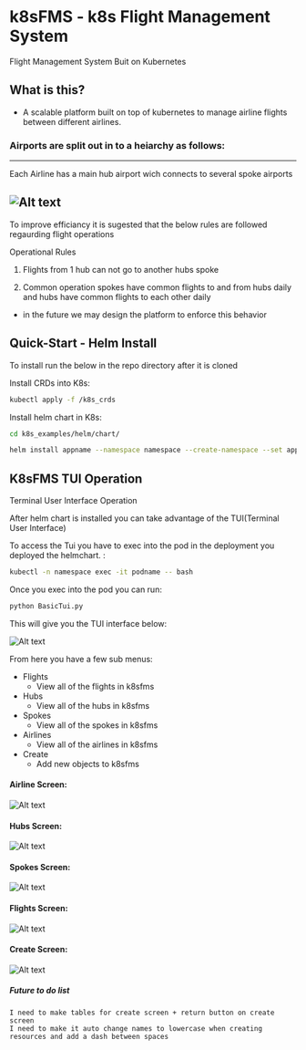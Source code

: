 k8sFMS - k8s Flight Management System
===============================================

Flight Management System Buit on Kubernetes


What is this?
---

- A scalable platform built on top of kubernetes to manage airline flights between different airlines. 

### Airports are split out in to a heiarchy as follows: 
---
Each Airline has a main hub airport wich connects to several spoke airports

![Alt text](/readme_images/flight-diagram.jpg)
---

To improve efficiancy it is sugested that the below rules are followed regaurding flight operations

Operational Rules
1. Flights from 1 hub can not go to another hubs spoke

2. Common operation spokes have common flights to and from hubs daily and hubs have common flights to each other daily

  - in the future we may design the platform to enforce this behavior


Quick-Start - Helm Install
--------------


To install run the below in the repo directory after it is cloned


Install CRDs into K8s: 

```bash
kubectl apply -f /k8s_crds
```

Install helm chart in K8s:

```bash
cd k8s_examples/helm/chart/

helm install appname --namespace namespace --create-namespace --set appName=appname ./k8sfms
```

K8sFMS TUI Operation
--------------
Terminal User Interface Operation


After helm chart is installed you can take advantage of the TUI(Terminal User Interface)

To access the Tui you have to exec into the pod in the deployment you deployed the helmchart. :

```bash
kubectl -n namespace exec -it podname -- bash
```


Once you exec into the pod you can run: 

```bash
python BasicTui.py
```

This will give you the TUI interface below:

![Alt text](/readme_images/tui-home.jpg)

From here you have a few sub menus: 
- Flights
    - View all of the flights in k8sfms
- Hubs
    - View all of the hubs in k8sfms
- Spokes
    - View all of the spokes in k8sfms
- Airlines
    - View all of the airlines in k8sfms
- Create
    - Add new objects to k8sfms

#### Airline Screen: 

![Alt text](/readme_images/tui-airline-screen.jpg)

#### Hubs Screen: 

![Alt text](/readme_images/tui-hub-screen.jpg)

#### Spokes Screen: 

![Alt text](/readme_images/tui-spoke-screen.jpg)

#### Flights Screen: 

![Alt text](/readme_images/tui-flight-screen.jpg)

#### Create Screen: 

![Alt text](/readme_images/tui-create-screen.jpg)

##### Future to do list

```
I need to make tables for create screen + return button on create screen
I need to make it auto change names to lowercase when creating resources and add a dash between spaces
```